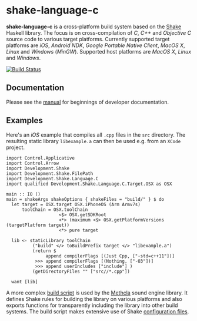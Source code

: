 # shake-language-c

**shake-language-c** is a cross-platform build system based on the [Shake](https://github.com/ndmitchell/shake) Haskell library. The focus is on cross-compilation of *C*, *C++* and *Objective C* source code to various target platforms. Currently supported target platforms are *iOS*, *Android NDK*, *Google Portable Native Client*, *MacOS X*, *Linux* and *Windows* (*MinGW*). Supported host platforms are *MacOS X*, *Linux* and *Windows*.

[![Build Status](https://travis-ci.org/samplecount/shake-language-c.svg?branch=develop)](https://travis-ci.org/samplecount/shake-language-c)

## Documentation

Please see the [manual](/docs/Manual.md) for beginnings of developer documentation.

## Examples

Here's an *iOS* example that compiles all `.cpp` files in the `src` directory. The resulting static library `libexample.a` can then be used e.g. from an `XCode` project.

    import Control.Applicative
    import Control.Arrow
    import Development.Shake
    import Development.Shake.FilePath
    import Development.Shake.Language.C
    import qualified Development.Shake.Language.C.Target.OSX as OSX

    main :: IO ()
    main = shakeArgs shakeOptions { shakeFiles = "build/" } $ do
      let target = OSX.target OSX.iPhoneOS (Arm Armv7s)
          toolChain = OSX.toolChain
                        <$> OSX.getSDKRoot
                        <*> (maximum <$> OSX.getPlatformVersions (targetPlatform target))
                        <*> pure target

      lib <- staticLibrary toolChain
              ("build" </> toBuildPrefix target </> "libexample.a")
              (return $ 
                   append compilerFlags [(Just Cpp, ["-std=c++11"])]
               >>> append compilerFlags [(Nothing, ["-O3"])]
               >>> append userIncludes ["include"] )
              (getDirectoryFiles "" ["src//*.cpp"])

      want [lib]

A more complex [build script](https://github.com/samplecount/methcla/tree/develop/Shake_Methcla.hs) is used by the [Methcla](http://methc.la) sound engine library. It defines Shake rules for building the library on various platforms and also exports functions for transparently including the library into other build systems. The build script makes extensive use of Shake [configuration files](https://github.com/samplecount/methcla/tree/develop/config).
